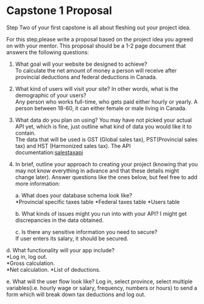 # Capstone 1 Proposal 

Step Two of your first capstone is all about fleshing out your project idea.  


For this step,please write a proposal based on the project idea you agreed on with your mentor. This
proposal should be a 1-2 page document that answers the following questions:  

1. What goal will your website be designed to achieve?  
To calculate the net amount of money a person will receive after provincial deductions and federal deductions in Canada.  

2. What kind of users will visit your site? In other words, what is the demographic of
your users?  
Any person who works full-time, who gets paid either hourly or yearly. A person between 18-60, it can either female or male living in Canada.

3. What data do you plan on using? You may have not picked your actual API yet, which is fine, just outline what kind of data you would like it to contain.  
The data that will be used is GST (Global sales tax), PST(Provincial sales tax) and HST (Harmonized sales tax).
The API documentation:[salestaxapi](https://salestaxapi.ca)  


4. In brief, outline your approach to creating your project (knowing that you may not know everything in advance and that these details might change later). Answer questions like the ones below, but feel free to add more information:
   
   
   a. What does your database schema look like?  
     *Provincial specific taxes table
     *Federal taxes table
     *Users table

   b. What kinds of issues might you run into with your API?
   I might get discrepancies in the data obtained.

   c. Is there any sensitive information you need to secure?  
   If user enters its salary, it should be secured.
   
  d. What functionality will your app include?   
    *Log in, log out.   
    *Gross calculation.  
    *Net calculation.
    *List of deductions.

e. What will the user flow look like?
Log in, select province, select multiple variables(i.e. hourly wage or salary, frequency, numbers or hours) to send a form which will break down tax deductions and log out.

